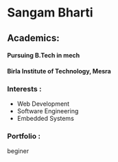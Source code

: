 # Sangam Bharti

## Academics: 
#### Pursuing B.Tech in mech
#### Birla Institute of Technology, Mesra

### Interests : 
- Web Development
- Software Engineering
- Embedded Systems

### Portfolio :
beginer
